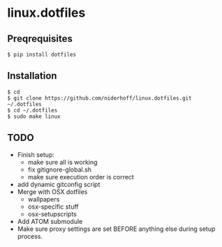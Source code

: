 # linux.dotfiles

## Preqrequisites

    $ pip install dotfiles

## Installation

    $ cd
    $ git clone https://github.com/niderhoff/linux.dotfiles.git ~/.dotfiles
    $ cd ~/.dotfiles
    $ sudo make linux

## TODO

*   Finish setup:
    *   make sure all is working
    *   fix gitignore-global.sh
    *   make sure execution order is correct
*   add dynamic gitconfig script
*   Merge with OSX dotfiles
    *   wallpapers
    *   osx-specific stuff
    *   osx-setupscripts
*   Add ATOM submodule
*   Make sure proxy settings are set BEFORE anything else during setup process.
